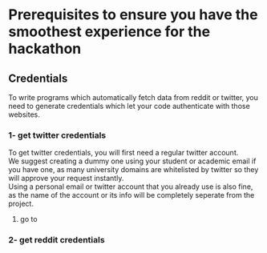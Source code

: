 # Prerequisites to ensure you have the smoothest experience for the hackathon

## Credentials
To write programs which automatically fetch data from reddit or twitter, you need to generate credentials which let your code authenticate with those websites.

### 1- get twitter credentials
To get twitter credentials, you will first need a regular twitter account.<br>
We suggest creating a dummy one using your student or academic email if you have one, as many university domains are whitelisted by twitter so they will approve your request instantly.<br>
Using a personal email or twitter account that you already use is also fine, as the name of the account or its info will be completely seperate from the project.<br>

1) go to

### 2- get reddit credentials

